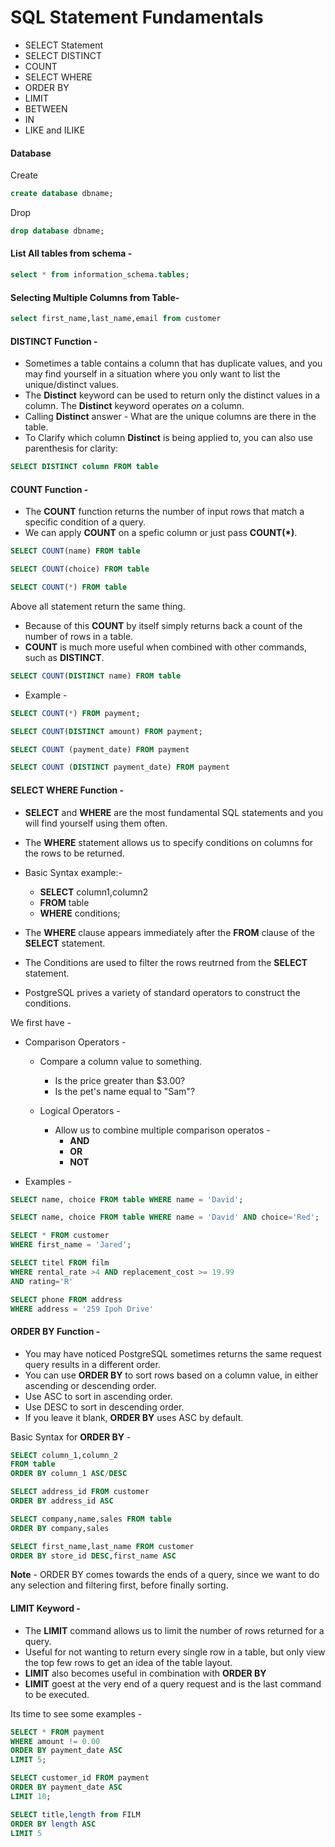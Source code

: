 # SQL Statement Fundamentals

* SELECT Statement
* SELECT DISTINCT
* COUNT
* SELECT WHERE
* ORDER BY
* LIMIT
* BETWEEN
* IN
* LIKE and ILIKE



#### Database

Create
```sql
create database dbname;
```
Drop
```sql
drop database dbname;
```

#### List All tables from schema - 

```sql
select * from information_schema.tables;
```

#### Selecting Multiple Columns from Table-

```sql
select first_name,last_name,email from customer
```

#### DISTINCT Function - 

* Sometimes a table contains a column that has duplicate values, and you may find yourself in a situation where you only want to list the unique/distinct values. 
* The __Distinct__ keyword can be used to return only the distinct values in a column.  The __Distinct__ keyword operates _on_ a column. 
* Calling __Distinct__ answer - What are the unique columns are there in the table.
* To Clarify which column __Distinct__ is being applied to, you can also use parenthesis for clarity:

```sql
SELECT DISTINCT column FROM table
```


#### COUNT Function - 

* The __COUNT__ function returns the number of input rows that match a specific condition of a query. 
* We can apply __COUNT__ on a spefic column or just pass __COUNT(*)__. 

```sql
SELECT COUNT(name) FROM table
```
```sql
SELECT COUNT(choice) FROM table
```
```sql
SELECT COUNT(*) FROM table
```

Above all statement return the same thing. 

* Because of this __COUNT__ by itself simply returns    back a count of the number of rows in a table. 
* **COUNT** is much more useful when combined with other commands, such as **DISTINCT**. 

```sql
SELECT COUNT(DISTINCT name) FROM table
```

* Example - 

```sql
SELECT COUNT(*) FROM payment;
```

```sql
SELECT COUNT(DISTINCT amount) FROM payment;
```

```sql
SELECT COUNT (payment_date) FROM payment
```

```sql
SELECT COUNT (DISTINCT payment_date) FROM payment
```

#### SELECT WHERE Function - 

* **SELECT** and **WHERE** are the most fundamental SQL statements and you will find yourself using them often. 
* The **WHERE** statement allows us to specify conditions on columns for the rows to be returned. 
* Basic Syntax example:- 

    *  **SELECT** column1,column2
    * **FROM** table
    * **WHERE** conditions;

* The **WHERE** clause appears immediately after the **FROM** clause of the **SELECT** statement. 
* The Conditions are used to filter the rows reutrned from the **SELECT** statement. 
* PostgreSQL prives a variety of standard operators to construct the conditions. 

We first have - 

* Comparison Operators - 
   * Compare a column value to something.
        * Is the price greater than $3.00?
        * Is the pet's name equal to "Sam"?
   * Logical Operators - 

     * Allow us to combine multiple comparison operatos - 
        * **AND**
        * **OR**
        * **NOT**   

* Examples -

```sql
SELECT name, choice FROM table WHERE name = 'David';
```  

```sql
SELECT name, choice FROM table WHERE name = 'David' AND choice='Red';
```  

```sql
SELECT * FROM customer
WHERE first_name = 'Jared';
``` 

```sql
SELECT titel FROM film
WHERE rental_rate >4 AND replacement_cost >= 19.99
AND rating='R'
```

```sql
SELECT phone FROM address
WHERE address = '259 Ipoh Drive'
```

#### ORDER BY Function - 

* You may have noticed PostgreSQL sometimes returns the same request query results in a different order. 
* You can use **ORDER BY** to sort rows based on a column value, in either ascending or descending order. 
* Use ASC to sort in ascending order. 
* Use DESC to sort in descending order. 
* If you leave it blank, **ORDER BY** uses ASC by default.


Basic Syntax for **ORDER BY** - 

```sql
SELECT column_1,column_2
FROM table
ORDER BY column_1 ASC/DESC
```

```sql
SELECT address_id FROM customer
ORDER BY address_id ASC
```

```sql
SELECT company,name,sales FROM table
ORDER BY company,sales
```

```sql
SELECT first_name,last_name FROM customer
ORDER BY store_id DESC,first_name ASC
```

**Note** - ORDER BY comes towards the ends of a query, since we want to do any selection and filtering first, before finally sorting. 


#### LIMIT Keyword - 

* The **LIMIT** command allows us to limit the number of rows returned for a query. 
* Useful for not wanting to return every single row in a table, but only view the top few rows to get an idea of the table layout.
* **LIMIT** also becomes useful in combination with **ORDER BY**
* **LIMIT** goest at the very end of a query request and is the last command to be executed. 

Its time to see some examples - 

``` sql
SELECT * FROM payment
WHERE amount != 0.00
ORDER BY payment_date ASC
LIMIT 5;
```

``` sql
SELECT customer_id FROM payment
ORDER BY payment_date ASC
LIMIT 10;
```

``` sql
SELECT title,length from FILM
ORDER BY length ASC
LIMIT 5
```